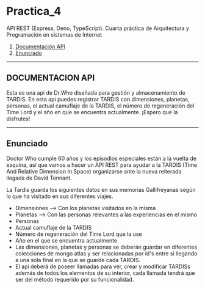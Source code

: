 # Practica_4
API REST (Express, Deno, TypeScript). Cuarta práctica de Arquitectura y Programación en sistemas de Internet
1. [Documentación API](#documentacion-api)
2. [Enunciado](#enunciado)
____________________________________________________________
## DOCUMENTACION API
Esta es una api de Dr.Who diseñada para gestión y almacenamiento de TARDIS. En esta api puedes registrar TARDIS con dimensiones, 
planetas, personas, el actual camuflaje de la TARDIS, el número de regeneración del Time Lord y el año en que se encuentra actualmente.
¡Espero que la disfrutes!

---------------------------------------------------
## Enunciado

Doctor Who cumple 60 años y los episodios especiales están a la vuelta de esquina, así que vamos a hacer un API REST para ayudar a la TARDIS (Time And Relative Dimension In Space) organizarse ante la nueva reiterada llegada de David Tennant.

La Tardis guarda los siguientes datos en sus memorias Gallifreyanas según lo que ha visitado en sus diferentes viajes.
- Dimensiones  --> Con los planetas visitados en la misma
- Planetas --> Con las personas relevantes a las experiencias en el mismo
- Personas
- Actual camuflaje de la TARDIS
- Número de regeneración del Time Lord que la use
- Año en el que se encuentra actualmente
- Las dimensiones, planetas y personas se deberán guardar en diferentes colecciones de mongo atlas y ser relacionadas por id's entre si llegando a una sola final en la que se guarde cada TARDIS.
- El api deberá de poseer llamadas para ver, crear y modificar TARDISs además de todos los elementos de su interior, cada llamada tendrá que ser del método requerido por su funcionalidad.


